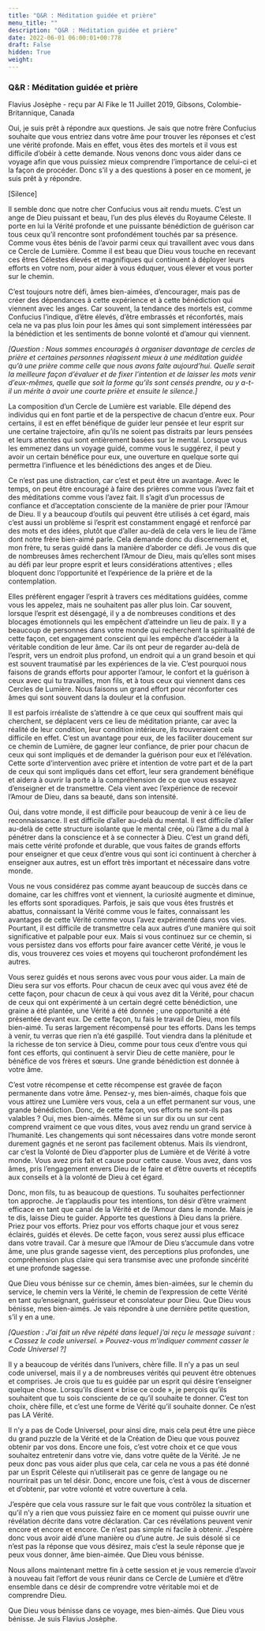 ```yaml
---
title: "Q&R : Méditation guidée et prière"
menu_title: ""
description: "Q&R : Méditation guidée et prière"
date: 2022-06-01 06:00:01+00:778
draft: False
hidden: True
weight:
---
```

### Q&R : Méditation guidée et prière

Flavius Josèphe - reçu par Al Fike le 11 Juillet 2019, Gibsons, Colombie-Britannique, Canada

Oui, je suis prêt à répondre aux questions. Je sais que notre frère Confucius souhaite que vous entriez dans votre âme pour trouver les réponses et c’est une vérité profonde. Mais en effet, vous êtes des mortels et il vous est difficile d’obéir à cette demande. Nous venons donc vous aider dans ce voyage afin que vous puissiez mieux comprendre l’importance de celui-ci et la façon de procéder. Donc s’il y a des questions à poser en ce moment, je suis prêt à y répondre.

[Silence]

Il semble donc que notre cher Confucius vous ait rendu muets. C’est un ange de Dieu puissant et beau, l’un des plus élevés du Royaume Céleste. Il porte en lui la Vérité profonde et une puissante bénédiction de guérison car tous ceux qu’il rencontre sont profondément touchés par sa présence. Comme vous êtes bénis de l’avoir parmi ceux qui travaillent avec vous dans ce Cercle de Lumière. Comme il est beau que Dieu vous touche en recevant ces êtres Célestes élevés et magnifiques qui continuent à déployer leurs efforts en votre nom, pour aider à vous éduquer, vous élever et vous porter sur le chemin.

C’est toujours notre défi, âmes bien-aimées, d’encourager, mais pas de créer des dépendances à cette expérience et à cette bénédiction qui viennent avec les anges. Car souvent, la tendance des mortels est, comme Confucius l’indique, d’être élevés, d’être embrassés et réconfortés, mais cela ne va pas plus loin pour les âmes qui sont simplement intéressées par la bénédiction et les sentiments de bonne volonté et d’amour qui viennent.

*[Question : Nous sommes encouragés à organiser davantage de cercles de prière et certaines personnes réagissent mieux à une méditation guidée qu’à une prière comme celle que nous avons faite aujourd’hui. Quelle serait la meilleure façon d’évaluer et de fixer l’intention et de laisser les mots venir d’eux-mêmes, quelle que soit la forme qu’ils sont censés prendre, ou y a-t-il un mérite à avoir une courte prière et ensuite le silence.]*

La composition d’un Cercle de Lumière est variable. Elle dépend des individus qui en font partie et de la perspective de chacun d’entre eux. Pour certains, il est en effet bénéfique de guider leur pensée et leur esprit sur une certaine trajectoire, afin qu’ils ne soient pas distraits par leurs pensées et leurs attentes qui sont entièrement basées sur le mental. Lorsque vous les emmenez dans un voyage guidé, comme vous le suggérez, il peut y avoir un certain bénéfice pour eux, une ouverture en quelque sorte qui permettra l’influence et les bénédictions des anges et de Dieu.

Ce n’est pas une distraction, car c’est et peut être un avantage. Avec le temps, on peut être encouragé à faire des prières comme vous l’avez fait et des méditations comme vous l’avez fait. Il s’agit d’un processus de confiance et d’acceptation consciente de la manière de prier pour l’Amour de Dieu. Il y a beaucoup d’outils qui peuvent être utilisés à cet égard, mais c’est aussi un problème si l’esprit est constamment engagé et renforcé par des mots et des idées, plutôt que d’aller au-delà de cela vers le lieu de l’âme dont notre frère bien-aimé parle. Cela demande donc du discernement et, mon frère, tu seras guidé dans la manière d’aborder ce défi. Je vous dis que de nombreuses âmes recherchent l’Amour de Dieu, mais qu’elles sont mises au défi par leur propre esprit et leurs considérations attentives ; elles bloquent donc l’opportunité et l’expérience de la prière et de la contemplation.

Elles préfèrent engager l’esprit à travers ces méditations guidées, comme vous les appelez, mais ne souhaitent pas aller plus loin. Car souvent, lorsque l’esprit est désengagé, il y a de nombreuses conditions et des blocages émotionnels qui les empêchent d’atteindre un lieu de paix. Il y a beaucoup de personnes dans votre monde qui recherchent la spiritualité de cette façon, cet engagement conscient qui les empêche d’accéder à la véritable condition de leur âme. Car ils ont peur de regarder au-delà de l’esprit, vers un endroit plus profond, un endroit qui a un grand besoin et qui est souvent traumatisé par les expériences de la vie. C’est pourquoi nous faisons de grands efforts pour apporter l’amour, le confort et la guérison à ceux avec qui tu travailles, mon fils, et à tous ceux qui viennent dans ces Cercles de Lumière. Nous faisons un grand effort pour réconforter ces âmes qui sont souvent dans la douleur et la confusion.

Il est parfois irréaliste de s’attendre à ce que ceux qui souffrent mais qui cherchent, se déplacent vers ce lieu de méditation priante, car avec la réalité de leur condition, leur condition intérieure, ils trouveraient cela difficile en effet. C’est un avantage pour eux, de les faciliter doucement sur ce chemin de Lumière, de gagner leur confiance, de prier pour chacun de ceux qui sont impliqués et de demander la guérison pour eux et l’élévation. Cette sorte d’intervention avec prière et intention de votre part et de la part de ceux qui sont impliqués dans cet effort, leur sera grandement bénéfique et aidera à ouvrir la porte à la compréhension de ce que vous essayez d’enseigner et de transmettre. Cela vient avec l’expérience de recevoir l’Amour de Dieu, dans sa beauté, dans son intensité.

Oui, dans votre monde, il est difficile pour beaucoup de venir à ce lieu de reconnaissance. Il est difficile d’aller au-delà du mental. Il est difficile d’aller au-delà de cette structure isolante que le mental crée, où l’âme a du mal à pénétrer dans la conscience et à se connecter à Dieu. C’est un grand défi, mais cette vérité profonde et durable, que vous faites de grands efforts pour enseigner et que ceux d’entre vous qui sont ici continuent à chercher à enseigner aux autres, est un effort très important et nécessaire dans votre monde.

Vous ne vous considérez pas comme ayant beaucoup de succès dans ce domaine, car les chiffres vont et viennent, la curiosité augmente et diminue, les efforts sont sporadiques. Parfois, je sais que vous êtes frustrés et abattus, connaissant la Vérité comme vous le faites, connaissant les avantages de cette Vérité comme vous l’avez expérimenté dans vos vies. Pourtant, il est difficile de transmettre cela aux autres d’une manière qui soit significative et palpable pour eux. Mais si vous continuez sur ce chemin, si vous persistez dans vos efforts pour faire avancer cette Vérité, je vous le dis, vous trouverez ces voies et moyens qui toucheront profondément les autres.

Vous serez guidés et nous serons avec vous pour vous aider. La main de Dieu sera sur vos efforts. Pour chacun de ceux avec qui vous avez été de cette façon, pour chacun de ceux à qui vous avez dit la Vérité, pour chacun de ceux qui ont expérimenté à un certain degré cette bénédiction, une graine a été plantée, une Vérité a été donnée ; une opportunité a été présentée devant eux. De cette façon, tu fais le travail de Dieu, mon fils bien-aimé. Tu seras largement récompensé pour tes efforts. Dans les temps à venir, tu verras que rien n’a été gaspillé. Tout viendra dans la plénitude et la richesse de ton service à Dieu, comme pour tous ceux d’entre vous qui font ces efforts, qui continuent à servir Dieu de cette manière, pour le bénéfice de vos frères et sœurs. Une grande bénédiction est donnée à votre âme.

C’est votre récompense et cette récompense est gravée de façon permanente dans votre âme. Pensez-y, mes bien-aimés, chaque fois que vous attirez une Lumière vers vous, cela a un effet permanent sur vous, une grande bénédiction. Donc, de cette façon, vos efforts ne sont-ils pas valables ? Oui, mes bien-aimés. Même si un sur dix ou un sur cent comprend vraiment ce que vous dites, vous avez rendu un grand service à l’humanité. Les changements qui sont nécessaires dans votre monde seront durement gagnés et ne seront pas facilement obtenus. Mais ils viendront, car c’est la Volonté de Dieu d’apporter plus de Lumière et de Vérité à votre monde. Vous avez pris fait et cause pour cette cause. Vous avez, dans vos âmes, pris l’engagement envers Dieu de le faire et d’être ouverts et réceptifs aux conseils et à la volonté de Dieu à cet égard.

Donc, mon fils, tu as beaucoup de questions. Tu souhaites perfectionner ton approche. Je t’applaudis pour tes intentions, ton désir d’être vraiment efficace en tant que canal de la Vérité et de l’Amour dans le monde. Mais je te dis, laisse Dieu te guider. Apporte tes questions à Dieu dans la prière. Priez pour vos efforts. Priez pour vos efforts chaque jour et vous serez éclairés, guidés et élevés. De cette façon, vous serez aussi plus efficace dans votre travail. Car à mesure que l’Amour de Dieu s’accumule dans votre âme, une plus grande sagesse vient, des perceptions plus profondes, une compréhension plus claire qui sera transmise avec une profonde sincérité et une profonde sagesse.

Que Dieu vous bénisse sur ce chemin, âmes bien-aimées, sur le chemin du service, le chemin vers la Vérité, le chemin de l’expression de cette Vérité en tant qu’enseignant, guérisseur et consolateur pour Dieu. Que Dieu vous bénisse, mes bien-aimés. Je vais répondre à une dernière petite question, s’il y en a une.

*[Question : J’ai fait un rêve répété dans lequel j’ai reçu le message suivant : « Cassez le code universel. » Pouvez-vous m’indiquer comment casser le Code Universel ?]*

Il y a beaucoup de vérités dans l’univers, chère fille. Il n’y a pas un seul code universel, mais il y a de nombreuses vérités qui peuvent être obtenues et comprises. Je crois que tu es guidée par un esprit qui désire t’enseigner quelque chose. Lorsqu’ils disent « brise ce code », je perçois qu’ils souhaitent que tu sois consciente de ce qu’il souhaite te donner. C’est ton choix, chère fille, et c’est une forme de Vérité qu’il souhaite donner. Ce n’est pas LA Vérité.

Il n’y a pas de Code Universel, pour ainsi dire, mais cela peut être une pièce du grand puzzle de la Vérité et de la Création de Dieu que vous pouvez obtenir par vos dons. Encore une fois, c’est votre choix et ce que vous souhaitez entretenir dans votre vie, dans votre quête de la Vérité. Je ne peux donc pas vous aider plus que cela, car cela ne vous a pas été donné par un Esprit Céleste qui n’utiliserait pas ce genre de langage ou ne nourrirait pas un tel désir. Donc, encore une fois, c’est à vous de discerner et d’obtenir, par votre volonté et votre ouverture à cela.

J’espère que cela vous rassure sur le fait que vous contrôlez la situation et qu’il n’y a rien que vous puissiez faire en ce moment qui puisse ouvrir une révélation décrite dans votre déclaration. Car ces révélations peuvent venir encore et encore et encore. Ce n’est pas simple ni facile à obtenir. J’espère donc vous avoir aidé d’une manière ou d’une autre. Je suis désolé si ce n’est pas la réponse que vous désirez, mais c’est la seule réponse que je peux vous donner, âme bien-aimée. Que Dieu vous bénisse.

Nous allons maintenant mettre fin à cette session et je vous remercie d’avoir à nouveau fait l’effort de vous réunir dans ce Cercle de Lumière et d’être ensemble dans ce désir de comprendre votre véritable moi et de comprendre Dieu.

Que Dieu vous bénisse dans ce voyage, mes bien-aimés. Que Dieu vous bénisse. Je suis Flavius Josèphe.



